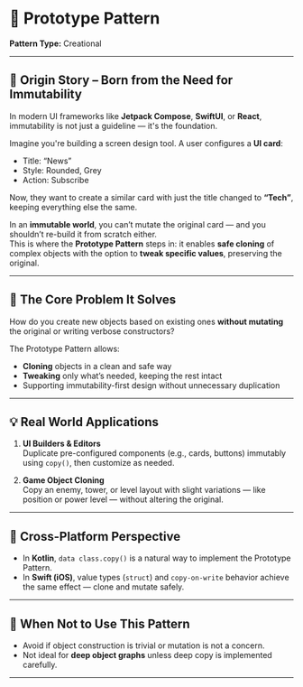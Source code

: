 # 🧩 Prototype Pattern

**Pattern Type:** Creational

---

## 📖 Origin Story – Born from the Need for Immutability

In modern UI frameworks like **Jetpack Compose**, **SwiftUI**, or **React**, immutability is not just a guideline — it's the foundation.

Imagine you're building a screen design tool. A user configures a **UI card**:
- Title: “News”
- Style: Rounded, Grey
- Action: Subscribe

Now, they want to create a similar card with just the title changed to **“Tech”**, keeping everything else the same.

In an **immutable world**, you can’t mutate the original card — and you shouldn’t re-build it from scratch either.  
This is where the **Prototype Pattern** steps in: it enables **safe cloning** of complex objects with the option to **tweak specific values**, preserving the original.

---

## 🎯 The Core Problem It Solves

How do you create new objects based on existing ones **without mutating** the original or writing verbose constructors?

The Prototype Pattern allows:
- **Cloning** objects in a clean and safe way
- **Tweaking** only what’s needed, keeping the rest intact
- Supporting immutability-first design without unnecessary duplication

---

## 💡 Real World Applications

1. **UI Builders & Editors**  
   Duplicate pre-configured components (e.g., cards, buttons) immutably using `copy()`, then customize as needed.

2. **Game Object Cloning**  
   Copy an enemy, tower, or level layout with slight variations — like position or power level — without altering the original.

---

## 🍎 Cross-Platform Perspective

- In **Kotlin**, `data class.copy()` is a natural way to implement the Prototype Pattern.
- In **Swift (iOS)**, value types (`struct`) and `copy-on-write` behavior achieve the same effect — clone and mutate safely.

---

## 🚫 When Not to Use This Pattern

- Avoid if object construction is trivial or mutation is not a concern.
- Not ideal for **deep object graphs** unless deep copy is implemented carefully.

---
